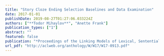 ```yaml
---
title: "Story Cloze Ending Selection Baselines and Data Examination"
date: 2017-01-01
publishDate: 2019-08-27T01:27:06.033224Z
authors: ["**Todor Mihaylov**", "Anette Frank"]
publication_types: ["1"]
abstract: ""
featured: false
publication: "*Proceedings of the Linking Models of Lexical, Sentential and Discourse-level Semantics – Shared Task*"
url_pdf: "http://aclweb.org/anthology/W/W17/W17-0913.pdf"
---
```


